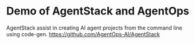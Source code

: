 # Demo of AgentStack and AgentOps

AgentStack assist in creating AI agent projects from the command line using code-gen.
https://github.com/AgentOps-AI/AgentStack

